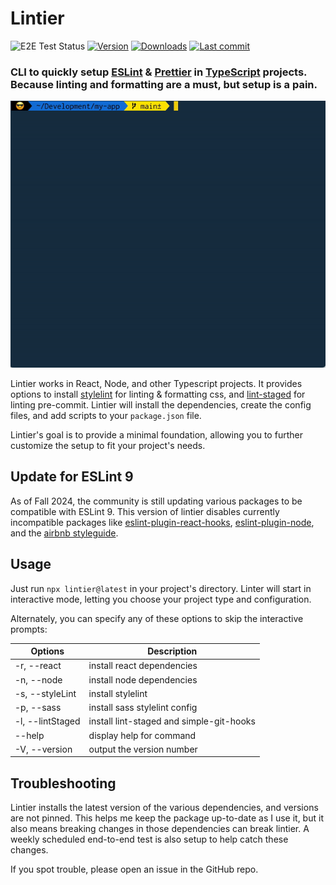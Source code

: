 # Lintier

![E2E Test Status](https://github.com/josh-stillman/lintier/actions/workflows/e2e.yml/badge.svg) [![Version](https://img.shields.io/npm/v/lintier.svg?style=flat-square)](https://www.npmjs.com/package/lintier?activeTab=versions) [![Downloads](https://img.shields.io/npm/dt/lintier.svg?style=flat-square)](https://www.npmjs.com/package/lintier) [![Last commit](https://img.shields.io/github/last-commit/josh-stillman/lintier.svg?style=flat-square)](https://github.com/josh-stillman/lintier/graphs/commit-activity)

### CLI to quickly setup [ESLint](https://eslint.org/) & [Prettier](https://prettier.io/) in [TypeScript](https://www.typescriptlang.org/) projects.  Because linting and formatting are a must, but setup is a pain.

![](https://github.com/josh-stillman/lintier/blob/main/lintier.gif?raw=true)

Lintier works in React, Node, and other Typescript projects. It provides options to install [stylelint](https://stylelint.io/) for linting & formatting css, and [lint-staged](https://github.com/okonet/lint-staged#readme) for linting pre-commit. Lintier will install the dependencies, create the config files, and add scripts to your `package.json` file.

Lintier's goal is to provide a minimal foundation, allowing you to further customize the setup to fit your project's needs.

## Update for ESLint 9

As of Fall 2024, the community is still updating various packages to be compatible with ESLint 9. This version of lintier disables currently incompatible packages like [eslint-plugin-react-hooks](https://github.com/facebook/react/issues/28313), [eslint-plugin-node](https://github.com/mysticatea/eslint-plugin-node), and the [airbnb styleguide](https://github.com/airbnb/javascript/issues/2961).

## Usage

Just run `npx lintier@latest` in your project's directory.  Linter will start in interactive mode, letting you choose your project type and configuration.

Alternately, you can specify any of these options to skip the interactive prompts:

  |Options                 |Description
  -------------------------|-------------------------
  |-r, --react             |install react dependencies
  |-n, --node              |install node dependencies
  |-s, --styleLint         |install stylelint
  |-p, --sass              |install sass stylelint config
  |-l, --lintStaged        |install lint-staged and simple-git-hooks
  |--help                  |display help for command
  |-V, --version           |output the version number


## Troubleshooting

Lintier installs the latest version of the various dependencies, and versions are not pinned.  This helps me keep the package up-to-date as I use it, but it also means breaking changes in those dependencies can break lintier.  A weekly scheduled end-to-end test is also setup to help catch these changes.

If you spot trouble, please open an issue in the GitHub repo.
